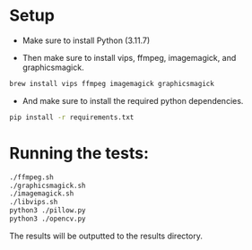 # Setup
- Make sure to install Python (3.11.7)

- Then make sure to install vips, ffmpeg, imagemagick, and graphicsmagick.

```sh
brew install vips ffmpeg imagemagick graphicsmagick
```

- And make sure to install the required python dependencies.

```sh
pip install -r requirements.txt
```

# Running the tests:
```sh
./ffmpeg.sh
./graphicsmagick.sh
./imagemagick.sh
./libvips.sh
python3 ./pillow.py
python3 ./opencv.py
```

The results will be outputted to the results directory.